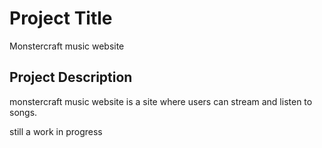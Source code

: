 # Project Title
Monstercraft music website
## Project Description
monstercraft music website is a site where users can stream and listen to songs.  


still a work in progress
